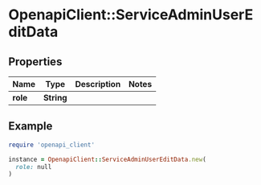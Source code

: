 # OpenapiClient::ServiceAdminUserEditData

## Properties

| Name | Type | Description | Notes |
| ---- | ---- | ----------- | ----- |
| **role** | **String** |  |  |

## Example

```ruby
require 'openapi_client'

instance = OpenapiClient::ServiceAdminUserEditData.new(
  role: null
)
```

